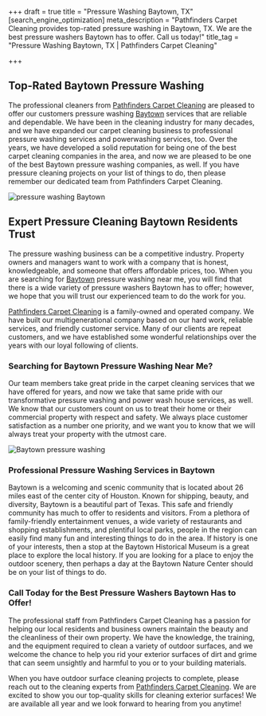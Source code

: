 +++
draft = true
title = "Pressure Washing Baytown, TX"
[search_engine_optimization]
meta_description = "Pathfinders Carpet Cleaning provides top-rated pressure washing in Baytown, TX. We are the best pressure washers Baytown has to offer. Call us today!"
title_tag = "Pressure Washing Baytown, TX | Pathfinders Carpet Cleaning"

+++
## Top-Rated Baytown Pressure Washing

The professional cleaners from [Pathfinders Carpet Cleaning](https://www.pathfinderscarpetcleaning.com/ "Pressure Washing") are pleased to offer our customers pressure washing [Baytown](https://baytown.org/ "Baytown") services that are reliable and dependable. We have been in the cleaning industry for many decades, and we have expanded our carpet cleaning business to professional pressure washing services and powerwashing services, too. Over the years, we have developed a solid reputation for being one of the best carpet cleaning companies in the area, and now we are pleased to be one of the best Baytown pressure washing companies, as well. If you have pressure cleaning projects on your list of things to do, then please remember our dedicated team from Pathfinders Carpet Cleaning.

![pressure washing Baytown](/uploads/baytown-pressure-washing.jpeg "pressure washing Baytown")

## Expert Pressure Cleaning Baytown Residents Trust

The pressure washing business can be a competitive industry. Property owners and managers want to work with a company that is honest, knowledgeable, and someone that offers affordable prices, too. When you are searching for [Baytown](http://www.city-data.com/city/Baytown-Texas.html "Baytown") pressure washing near me, you will find that there is a wide variety of pressure washers Baytown has to offer; however, we hope that you will trust our experienced team to do the work for you.

[Pathfinders Carpet Cleaning](https://www.pathfinderscarpetcleaning.com/about "Pressure Washers") is a family-owned and operated company. We have built our multigenerational company based on our hard work, reliable services, and friendly customer service. Many of our clients are repeat customers, and we have established some wonderful relationships over the years with our loyal following of clients.

### Searching for Baytown Pressure Washing Near Me?

Our team members take great pride in the carpet cleaning services that we have offered for years, and now we take that same pride with our transformative pressure washing and power wash house services, as well. We know that our customers count on us to treat their home or their commercial property with respect and safety. We always place customer satisfaction as a number one priority, and we want you to know that we will always treat your property with the utmost care.

![Baytown pressure washing](/uploads/pressure-washing-baytown.jpeg "Baytown pressure washing")

### Professional Pressure Washing Services in Baytown

Baytown is a welcoming and scenic community that is located about 26 miles east of the center city of Houston. Known for shipping, beauty, and diversity, Baytown is a beautiful part of Texas. This safe and friendly community has much to offer to residents and visitors. From a plethora of family-friendly entertainment venues, a wide variety of restaurants and shopping establishments, and plentiful local parks, people in the region can easily find many fun and interesting things to do in the area. If history is one of your interests, then a stop at the Baytown Historical Museum is a great place to explore the local history. If you are looking for a place to enjoy the outdoor scenery, then perhaps a day at the Baytown Nature Center should be on your list of things to do.

### Call Today for the Best Pressure Washers Baytown Has to Offer!

The professional staff from Pathfinders Carpet Cleaning has a passion for helping our local residents and business owners maintain the beauty and the cleanliness of their own property. We have the knowledge, the training, and the equipment required to clean a variety of outdoor surfaces, and we welcome the chance to help you rid your exterior surfaces of dirt and grime that can seem unsightly and harmful to you or to your building materials.

When you have outdoor surface cleaning projects to complete, please reach out to the cleaning experts from [Pathfinders Carpet Cleaning](https://www.pathfinderscarpetcleaning.com/contact "Baytown Pressure Washing"). We are excited to show you our top-quality skills for cleaning exterior surfaces! We are available all year and we look forward to hearing from you anytime!